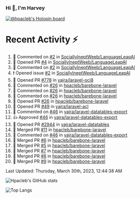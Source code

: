 ### Hi 👋, I'm Harvey

[![@hpacleb's Holopin board](https://holopin.me/hpacleb)](https://holopin.io/@hpacleb)
# Recent Activity :zap:

<!--RECENT_ACTIVITY:start-->
1. 💬 Commented on [#2](https://github.com/SociallyIneptWeeb/LanguageLeapAI/issues/2#issuecomment-1464057884) in [SociallyIneptWeeb/LanguageLeapAI](https://github.com/SociallyIneptWeeb/LanguageLeapAI)<br>
2. 💪 Opened PR [#4](https://github.com/SociallyIneptWeeb/LanguageLeapAI/pull/4) in [SociallyIneptWeeb/LanguageLeapAI](https://github.com/SociallyIneptWeeb/LanguageLeapAI)<br>
3. 💬 Commented on [#2](https://github.com/SociallyIneptWeeb/LanguageLeapAI/issues/2#issuecomment-1463819415) in [SociallyIneptWeeb/LanguageLeapAI](https://github.com/SociallyIneptWeeb/LanguageLeapAI)<br>
4. ❗️ Opened issue [#2](https://github.com/SociallyIneptWeeb/LanguageLeapAI/issues/2) in [SociallyIneptWeeb/LanguageLeapAI](https://github.com/SociallyIneptWeeb/LanguageLeapAI)<br>
5. 💪 Opened PR [#778](https://github.com/yajra/laravel-oci8/pull/778) in [yajra/laravel-oci8](https://github.com/yajra/laravel-oci8)<br>
6. 💬 Commented on [#26](https://github.com/hpacleb/barebone-laravel/pull/26#issuecomment-1433869938) in [hpacleb/barebone-laravel](https://github.com/hpacleb/barebone-laravel)<br>
7. 💬 Commented on [#26](https://github.com/hpacleb/barebone-laravel/pull/26#issuecomment-1433869934) in [hpacleb/barebone-laravel](https://github.com/hpacleb/barebone-laravel)<br>
8. 💬 Commented on [#26](https://github.com/hpacleb/barebone-laravel/pull/26#issuecomment-1433869927) in [hpacleb/barebone-laravel](https://github.com/hpacleb/barebone-laravel)<br>
9. 💪 Opened PR [#26](https://github.com/hpacleb/barebone-laravel/pull/26) in [hpacleb/barebone-laravel](https://github.com/hpacleb/barebone-laravel)<br>
10. 💪 Opened PR [#49](https://github.com/yajra/laravel-acl/pull/49) in [yajra/laravel-acl](https://github.com/yajra/laravel-acl)<br>
11. 💬 Commented on [#46](https://github.com/yajra/laravel-datatables-export/pull/46#discussion_r1093863577) in [yajra/laravel-datatables-export](https://github.com/yajra/laravel-datatables-export)<br>
12. 👍 Approved [#46](https://github.com/yajra/laravel-datatables-export/pull/46#pullrequestreview-1280059678) in [yajra/laravel-datatables-export](https://github.com/yajra/laravel-datatables-export)<br>
13. 💪 Opened PR [#2944](https://github.com/yajra/laravel-datatables/pull/2944) in [yajra/laravel-datatables](https://github.com/yajra/laravel-datatables)<br>
14. 🎉 Merged PR [#11](https://github.com/hpacleb/barebone-laravel/pull/11) in [hpacleb/barebone-laravel](https://github.com/hpacleb/barebone-laravel)<br>
15. 💬 Commented on [#46](https://github.com/yajra/laravel-datatables-export/pull/46#discussion_r1092669877) in [yajra/laravel-datatables-export](https://github.com/yajra/laravel-datatables-export)<br>
16. 🎉 Merged PR [#6](https://github.com/hpacleb/barebone-laravel/pull/6) in [hpacleb/barebone-laravel](https://github.com/hpacleb/barebone-laravel)<br>
17. 🎉 Merged PR [#5](https://github.com/hpacleb/barebone-laravel/pull/5) in [hpacleb/barebone-laravel](https://github.com/hpacleb/barebone-laravel)<br>
18. 🎉 Merged PR [#7](https://github.com/hpacleb/barebone-laravel/pull/7) in [hpacleb/barebone-laravel](https://github.com/hpacleb/barebone-laravel)<br>
19. 🎉 Merged PR [#8](https://github.com/hpacleb/barebone-laravel/pull/8) in [hpacleb/barebone-laravel](https://github.com/hpacleb/barebone-laravel)<br>
20. 🎉 Merged PR [#9](https://github.com/hpacleb/barebone-laravel/pull/9) in [hpacleb/barebone-laravel](https://github.com/hpacleb/barebone-laravel)<br>
<!--RECENT_ACTIVITY:end-->

<!--RECENT_ACTIVITY:last_update-->
Last Updated: Thursday, March 30th, 2023, 12:44:38 AM
<!--RECENT_ACTIVITY:last_update_end-->

![Hpacleb's GitHub stats](https://github-readme-stats-git-masterrstaa-rickstaa.vercel.app/api?username=hpacleb&show_icons=true&theme=radical&include_all_commits=true&layout=compact)

![Top Langs](https://github-readme-stats-git-masterrstaa-rickstaa.vercel.app/api/top-langs/?username=hpacleb&layout=compact&theme=radical&langs_count=8)
